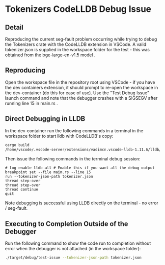 # Tokenizers CodeLLDB Debug Issue

## Detail
Reproducing the current seg-fault problem occurring while trying to debug the Tokenizers crate with the CodeLLDB extension in VSCode.  A valid tokenizer.json is supplied in the workspace folder for the test - this was obtained from the bge-large-en-v1.5 model .

## Reproducing
Open the workspace file in the repository root using VSCode - if you have the dev containers extension, it should prompt to re-open the workspace in the dev-container (do this for ease of use).  Use the "Test Debug Issue" launch command and note that the debugger crashes with a SIGSEGV after running line 15 in main.rs .

## Direct Debugging in LLDB
In the dev-container run the following commands in a terminal in the workspace folder to start lldb with CodeLLDB's copy:
```bash
cargo build
/home/vscode/.vscode-server/extensions/vadimcn.vscode-lldb-1.11.6/lldb/bin/lldb ./target/debug/test-issue
```
Then issue the following commands in the terminal debug session:
```lldb
# log enable lldb all # Enable this if you want all the debug output
breakpoint set --file main.rs --line 15
run --tokenizer-json-path tokenizer.json
thread step-over
thread step-over
thread continue
quit
```
Note debugging is successful using LLDB directly on the terminal - no error / seg-fault.

## Executing to Completion Outside of the Debugger
Run the following command to show the code run to completion without error when the debugger is not attached (in the workspace folder):
```bash
./target/debug/test-issue --tokenizer-json-path tokenizer.json
```
